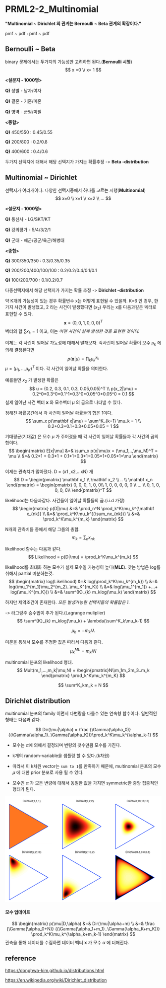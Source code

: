 # PRML2-2_Multinomial



**"Multinomial ~ Dirichlet 의 관계는 Bernoulli ~ Beta 관계의 확장이다."**

pmf ~ pdf : pmf ~ pdf



## Bernoulli ~ Beta



binary 문제에서는 두가지의 가능성만 고려하면 된다.(**Bernoulli 시행**)
$$
x =0 \\
x= 1
$$


**<설문지 - 1000명>**

**Q)** 성별  - 남자/여자

**Q)** 결혼  - 기혼/미혼

**Q)** 병역  - 군필/미필



**<종합>**

**Q)** 450/550 : 0.45/0.55

**Q)** 200/800 : 0.2/0.8

**Q)** 400/600 : 0.4/0.6



두가지 선택지에 대해서 해당 선택지가 가지는 확률추정 ->  **Beta -distribution**







## Multinomial ~ Dirichlet



선택지가 여러개이다. 다양한 선택지중에서 하나를 고르는 시행(**Multinomial**)
$$
x=0 \\
x=1 \\
x=2 \\
...
$$


**<설문지 - 1000명>**

**Q)** 통신사 - LG/SKT/KT

**Q)** 강의평가 - 5/4/3/2/1

**Q)** 군대 - 해군/공군/육군/해병대



**<종합>**

**Q)** 300/350/350 : 0.3/0.35/0.35

**Q)** 200/200/400/100/100 : 0.2/0.2/0.4/0.1/0.1

**Q)** 100/200/700 : 0.1/0.2/0.7



다중선택지에서 해당 선택지가 가지는 확률 추정 -> **Dirichlet -distribution**







약 K개의 가능성이 있는 경우 확률변수 x는 어떻게 표현될 수 있을까. K=6 인 경우,  한가지 사건이 발생했고, 2 라는 사건이 발생했다면 ($x_2$) 우리는 x를 다음과같은 벡터로 표현할 수 있다.
$$
\mathbf x = (0,0,1,0,0,0)^T
$$
벡터의 합 $\sum x_k =1$ 이고, 이는 *어떤 사건이 실제 발생한 것을 표현한 것이다.*





이제는 각 사건이 일어날 가능성에 대해서 말해보자. 각사건이 일어날 확률이 모수 $\mu_k$ 에 의해 결정된다면
$$
p(\mathbf x|\mu) = \prod_k \mu_k^{x_k}
$$
$\mu = (\mu_1,..,\mu_K)^T$ 이다. 각 사건이 일어날 확률을 의미한다.





예를들면 $x_2$ 가 발생한 확률은
$$
u = (0.2, 0.3, 0.1, 0.3, 0.05,0.05)^T \\
p(x_2|\mu) = 0.2^0*0.3^0*0.1^1*0.3^0*0.05^0*0.05^0 = 0.1
$$
실제 일어난 사건 벡터 $\mathbf x$ 와 모수벡터 $\mu$ 의  곱으로 나타낼 수 있다.





정해진 확률공간에서 각 사건이 일어날 확률들의 합은 1이다. 
$$
\sum_x p(\mathbf x|\mu) = \sum^K_{k=1} \mu_k = 1 \\
0.2+0.3+0.1+0.3+0.05+0.05 = 1
$$




기대평균(기대값) 은 모수 $\mu$ 가 주어졌을 때 각 사건이 일어날 확률들과 각 사건의 곱의 합이다. 
$$
\begin{matrix}
E[x|\mu] &=& \sum_x p(x|\mu)x =  (\mu_1,..,\mu_M)^T = \mu \\
&=& 0.2*1 + 0.3*1 + 0.1*1+0.3*1+0.05*1+0.05*1=\mu
\end{matrix}
$$




이제는 관측치가 많아졌다. D = (x1 ,x2,...xN) 개
$$
D = \begin{pmatrix}
\mathbf x_1 \\
\mathbf x_2 \\
.. \\
\mathbf x_n  \end{pmatrix} = \begin{pmatrix} 0, 0, 0, 1, 0, 0\\ 1, 0, 0, 0, 0, 0 \\ ... \\ 0, 1, 0, 0, 0, 0\\ \end{pmatrix}^T
$$


likelihood는 다음과같다. 사건들이 일어날 확률들의 곱.(i.i.d 가정)
$$
\begin{matrix}
p(D|\mu) &=& \prod_n^N \prod_k^K\mu_k^{\mathbf x_{nk}} \\
&=& \prod_k^K\mu_k^{(\sum_nx_{nk})}  \\ 
&=& \prod_k^K\mu_k^{m_k}
\end{matrix}
$$


N개의 관측치들 중에서 해당 그룹의 총합.
$$
m_k = \sum_nx_{nk}
$$




likelihood 함수는 다음과 같다.
$$
Likelihood = p(D|\mu) = \prod_k^K\mu_k^{m_k}
$$


likelihood를 최대화 하는 모수가 실제 모수일 가능성이 높다(**MLE**). 찾는 방법은 log를 취해서 partial 미분하는것.
$$
\begin{matrix}
log(Likelihood) &=& log(\prod_k^K\mu_k^{m_k}) \\
&=& log(\mu_1^{m_1}\mu_2^{m_2}..\mu_K^{m_K}) \\
&=& log(\mu_1^{m_1}) +...+ log(\mu_K^{m_K})) \\
&=& \sum^{K}_{k} m_klog(\mu_k)
\end{matrix}
$$


하지만 제약조건이 존재한다.  *모든 발생가능한 선택지들의 확률합은  1*.

-> 라그랑주 승수법이 추가 된다.(Lagrange muliplier)
$$
\sum^{K}_{k} m_klog(\mu_k) + \lambda(\sum^K_k\mu_k-1)
$$

$$
\mu_k = -m_k/\lambda
$$



미분을 통해서 모수를 추정한 값은 따라서 다음과 같다.
$$
\mu^{ML}_k = m_k/N
$$




multinomial 분포의 likelihood 형태.
$$
Mult(m_1,...,m_k|\mu,N) = \begin{pmatrix}N\\m_1m_2m_3..m_k \end{pmatrix} \prod_k^K\mu_k^{m_K}
$$

$$
\sum^K_km_k = N
$$




## Dirichlet distribution

multinomial 분포의 family 이면서 다변량을 다룰수 있는 연속형 함수이다. 일반적인 형태는 다음과 같다.


$$
Dir(\mu|\alpha) = \frac {\Gamma(\alpha_0)} {(\Gamma(\alpha_1)..\Gamma(\alpha_K))}\prod_k^K\mu_k^{\alpha_k-1}
$$


* 모수는 $\alpha$에 의해서 결정되며 변량의 갯수만큼  모수를 가진다.

- k개의 random-variable을 샘플링 할 수 있다.(k차원)

- 따라서 이 k차원 vector는 `sum to 1`를 만족하기 때문에, multinomial 분포의 모수 $\mu$ 에 대한 prior 분포로 사용 될 수 있다.

- 모수인 $\alpha$ 가 모든 변량에 대해서 동일한 값을 가지면 symmetric한 중앙 집중적인 형태가 된다.

  

![1](img/PRML2-2_1.png)









#### 모수 업데이트


$$
\begin{matrix}
p(\mu|D,\alpha) &=& Dir(\mu|\alpha+m) \\
&=& \frac {\Gamma(\alpha_0+N)} {(\Gamma(\alpha_1+m_1)..\Gamma(\alpha_K+m_K))} \prod_k^K\mu_k^{\alpha_k+m_k-1} 
\end{matrix}
$$
관측을 통해 데이터를 수집하면 데이터 벡터 $\mathbf x$ 가 모수 $\alpha$ 에 더해진다.







## reference

https://donghwa-kim.github.io/distributions.html

https://en.wikipedia.org/wiki/Dirichlet_distribution

